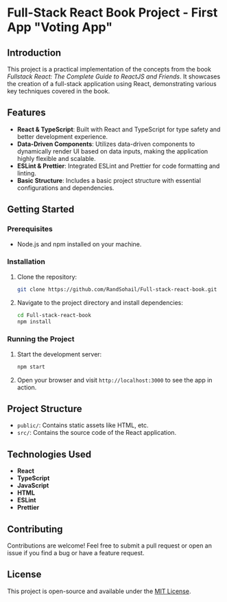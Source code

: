 # Full-Stack React Book Project - First App "Voting App"

## Introduction

This project is a practical implementation of the concepts from the book *Fullstack React: The Complete Guide to ReactJS and Friends*. It showcases the creation of a full-stack application using React, demonstrating various key techniques covered in the book.

## Features

- **React & TypeScript**: Built with React and TypeScript for type safety and better development experience.
- **Data-Driven Components**: Utilizes data-driven components to dynamically render UI based on data inputs, making the application highly flexible and scalable.
- **ESLint & Prettier**: Integrated ESLint and Prettier for code formatting and linting.
- **Basic Structure**: Includes a basic project structure with essential configurations and dependencies.

## Getting Started

### Prerequisites

- Node.js and npm installed on your machine.

### Installation

1. Clone the repository:
   ```bash
   git clone https://github.com/RandSohail/Full-stack-react-book.git
   ```
2. Navigate to the project directory and install dependencies:
   ```bash
   cd Full-stack-react-book
   npm install
   ```

### Running the Project

1. Start the development server:
   ```bash
   npm start
   ```
2. Open your browser and visit `http://localhost:3000` to see the app in action.

## Project Structure

- `public/`: Contains static assets like HTML, etc.
- `src/`: Contains the source code of the React application.

## Technologies Used

- **React**
- **TypeScript**
- **JavaScript**
- **HTML**
- **ESLint**
- **Prettier**

## Contributing

Contributions are welcome! Feel free to submit a pull request or open an issue if you find a bug or have a feature request.

## License

This project is open-source and available under the [MIT License](LICENSE).
